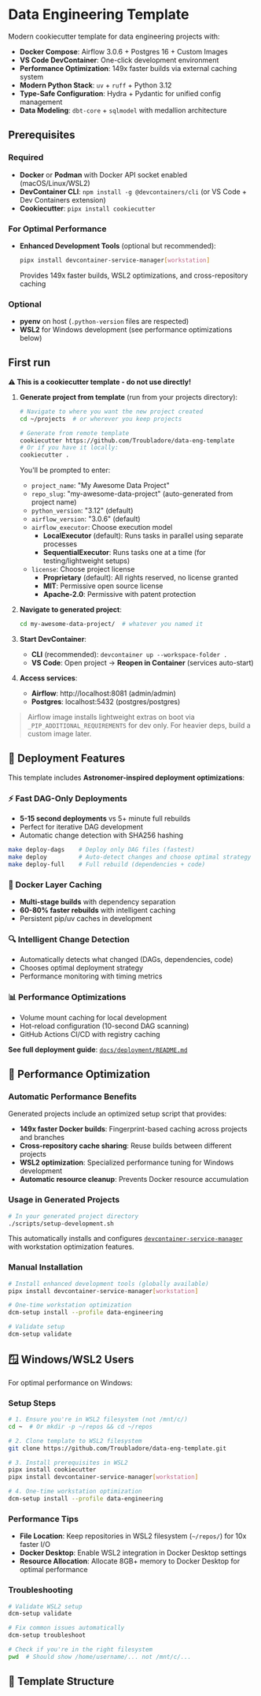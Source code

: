# Data Engineering Template

Modern cookiecutter template for data engineering projects with:
- **Docker Compose**: Airflow 3.0.6 + Postgres 16 + Custom Images
- **VS Code DevContainer**: One-click development environment
- **Performance Optimization**: 149x faster builds via external caching system
- **Modern Python Stack**: `uv` + `ruff` + Python 3.12
- **Type-Safe Configuration**: Hydra + Pydantic for unified config management  
- **Data Modeling**: `dbt-core` + `sqlmodel` with medallion architecture

## Prerequisites

### Required
- **Docker** or **Podman** with Docker API socket enabled (macOS/Linux/WSL2)
- **DevContainer CLI**: `npm install -g @devcontainers/cli` (or VS Code + Dev Containers extension)
- **Cookiecutter**: `pipx install cookiecutter`

### For Optimal Performance
- **Enhanced Development Tools** (optional but recommended):
  ```bash
  pipx install devcontainer-service-manager[workstation]
  ```
  Provides 149x faster builds, WSL2 optimizations, and cross-repository caching

### Optional
- **pyenv** on host (`.python-version` files are respected)
- **WSL2** for Windows development (see performance optimizations below)

## First run

**⚠️ This is a cookiecutter template - do not use directly!**

1. **Generate project from template** (run from your projects directory):
   ```bash
   # Navigate to where you want the new project created
   cd ~/projects  # or wherever you keep projects
   
   # Generate from remote template
   cookiecutter https://github.com/Troubladore/data-eng-template
   # Or if you have it locally:
   cookiecutter .
   ```
   
   You'll be prompted to enter:
   - `project_name`: "My Awesome Data Project" 
   - `repo_slug`: "my-awesome-data-project" (auto-generated from project name)
   - `python_version`: "3.12" (default)
   - `airflow_version`: "3.0.6" (default)
   - `airflow_executor`: Choose execution model
     - **LocalExecutor** (default): Runs tasks in parallel using separate processes
     - **SequentialExecutor**: Runs tasks one at a time (for testing/lightweight setups)
   - `license`: Choose project license
     - **Proprietary** (default): All rights reserved, no license granted
     - **MIT**: Permissive open source license
     - **Apache-2.0**: Permissive with patent protection

2. **Navigate to generated project**:
   ```bash
   cd my-awesome-data-project/  # whatever you named it
   ```

3. **Start DevContainer**:
   - **CLI** (recommended): `devcontainer up --workspace-folder .`
   - **VS Code**: Open project → **Reopen in Container** (services auto-start)

4. **Access services**:
   - **Airflow**: http://localhost:8081 (admin/admin)
   - **Postgres**: localhost:5432 (postgres/postgres)

> Airflow image installs lightweight extras on boot via `_PIP_ADDITIONAL_REQUIREMENTS` for dev only.
> For heavier deps, build a custom image later.

## 🚀 Deployment Features

This template includes **Astronomer-inspired deployment optimizations**:

### ⚡ Fast DAG-Only Deployments
- **5-15 second deployments** vs 5+ minute full rebuilds
- Perfect for iterative DAG development
- Automatic change detection with SHA256 hashing

```bash
make deploy-dags    # Deploy only DAG files (fastest)
make deploy         # Auto-detect changes and choose optimal strategy
make deploy-full    # Full rebuild (dependencies + code)
```

### 🐳 Docker Layer Caching
- **Multi-stage builds** with dependency separation
- **60-80% faster rebuilds** with intelligent caching
- Persistent pip/uv caches in development

### 🔍 Intelligent Change Detection
- Automatically detects what changed (DAGs, dependencies, code)
- Chooses optimal deployment strategy
- Performance monitoring with timing metrics

### 📊 Performance Optimizations
- Volume mount caching for local development
- Hot-reload configuration (10-second DAG scanning)
- GitHub Actions CI/CD with registry caching

**See full deployment guide**: [`docs/deployment/README.md`]({{cookiecutter.repo_slug}}/docs/deployment/README.md)

## 🚀 Performance Optimization

### Automatic Performance Benefits
Generated projects include an optimized setup script that provides:

- **149x faster Docker builds**: Fingerprint-based caching across projects and branches  
- **Cross-repository cache sharing**: Reuse builds between different projects
- **WSL2 optimization**: Specialized performance tuning for Windows development
- **Automatic resource cleanup**: Prevents Docker resource accumulation

### Usage in Generated Projects
```bash
# In your generated project directory
./scripts/setup-development.sh
```

This automatically installs and configures [`devcontainer-service-manager`](https://github.com/Troubladore/devcontainer-service-manager) with workstation optimization features.

### Manual Installation
```bash
# Install enhanced development tools (globally available)
pipx install devcontainer-service-manager[workstation]

# One-time workstation optimization
dcm-setup install --profile data-engineering

# Validate setup
dcm-setup validate
```

## 🪟 **Windows/WSL2 Users**

For optimal performance on Windows:

### Setup Steps
```bash
# 1. Ensure you're in WSL2 filesystem (not /mnt/c/)
cd ~  # Or mkdir -p ~/repos && cd ~/repos

# 2. Clone template to WSL2 filesystem  
git clone https://github.com/Troubladore/data-eng-template.git

# 3. Install prerequisites in WSL2
pipx install cookiecutter
pipx install devcontainer-service-manager[workstation]

# 4. One-time workstation optimization
dcm-setup install --profile data-engineering
```

### Performance Tips
- **File Location**: Keep repositories in WSL2 filesystem (`~/repos/`) for 10x faster I/O
- **Docker Desktop**: Enable WSL2 integration in Docker Desktop settings  
- **Resource Allocation**: Allocate 8GB+ memory to Docker Desktop for optimal performance

### Troubleshooting
```bash
# Validate WSL2 setup
dcm-setup validate

# Fix common issues automatically
dcm-setup troubleshoot

# Check if you're in the right filesystem
pwd  # Should show /home/username/... not /mnt/c/...
```

## 📁 Template Structure